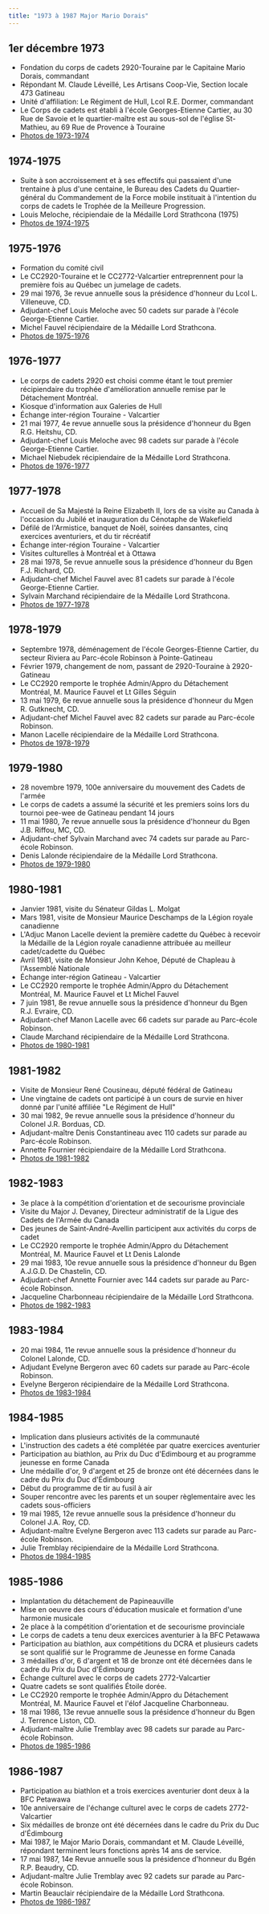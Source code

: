 ```yaml
---
title: "1973 à 1987 Major Mario Dorais"
---
```


## 1er décembre 1973

* Fondation du corps de cadets 2920-Touraine par le Capitaine Mario Dorais, commandant
* Répondant M. Claude Léveillé, Les Artisans Coop-Vie, Section locale 473 Gatineau
* Unité d'affiliation: Le Régiment de Hull, Lcol R.E. Dormer, commandant
* Le Corps de cadets est établi à l'école Georges-Etienne Cartier, au 30 Rue de Savoie et le quartier-maître est au sous-sol de l'église St-Mathieu, au 69 Rue de Provence à Touraine
* [Photos de 1973-1974](https://photos.app.goo.gl/9NdtfL1NMk58TUEv5)

## 1974-1975

* Suite à son accroissement et à ses effectifs qui passaient d'une trentaine à plus d'une centaine, le Bureau des Cadets du Quartier-général du Commandement de la Force mobile instituait à l'intention du corps de cadets le Trophée de la Meilleure Progression.
* Louis Meloche, récipiendaie de la Médaille Lord Strathcona (1975)
* [Photos de 1974-1975](https://photos.app.goo.gl/28KsDj8Y4uy4xryw8)

## 1975-1976

* Formation du comité civil
* Le CC2920-Touraine et le CC2772-Valcartier entreprennent pour la première fois au Québec un jumelage de cadets.
* 29 mai 1976, 3e revue annuelle sous la présidence d'honneur du Lcol L. Villeneuve, CD.
* Adjudant-chef Louis Meloche avec 50 cadets sur parade à l'école George-Etienne Cartier.
* Michel Fauvel récipiendaire de la Médaille Lord Strathcona.
* [Photos de 1975-1976](https://photos.app.goo.gl/xXuuSFMBxSVARA8D9)

## 1976-1977

* Le corps de cadets 2920 est choisi comme étant le tout premier récipiendaire du trophée d'amélioration annuelle remise par le Détachement Montréal.
* Kiosque d'information aux Galeries de Hull
* Échange inter-région Touraine - Valcartier
* 21 mai 1977, 4e revue annuelle sous la présidence d'honneur du Bgen R.G. Heitshu, CD.
* Adjudant-chef Louis Meloche avec 98 cadets sur parade à l'école George-Etienne Cartier.
* Michael Niebudek récipiendaire de la Médaille Lord Strathcona.
* [Photos de 1976-1977](https://photos.app.goo.gl/LUVjyj7DGoCn48BK9)

## 1977-1978

* Accueil de Sa Majesté la Reine Elizabeth II, lors de sa visite au Canada à l'occasion du Jubilé et inauguration du Cénotaphe de Wakefield
* Défilé de l'Armistice, banquet de Noël, soirées dansantes, cinq exercices aventuriers, et du tir récréatif
* Échange inter-région Touraine - Valcartier
* Visites culturelles à Montréal et à Ottawa
* 28 mai 1978, 5e revue annuelle sous la présidence d'honneur du Bgen F.J. Richard, CD.
* Adjudant-chef Michel Fauvel avec 81 cadets sur parade à l'école George-Etienne Cartier.
* Sylvain Marchand récipiendaire de la Médaille Lord Strathcona.
* [Photos de 1977-1978](https://photos.app.goo.gl/w9HFDbkUZdH5B7hJ9)

## 1978-1979

* Septembre 1978, déménagement de l'école Georges-Etienne Cartier, du secteur Riviera au Parc-école Robinson à Pointe-Gatineau
* Février 1979, changement de nom, passant de 2920-Touraine à 2920-Gatineau
* Le CC2920 remporte le trophée Admin/Appro du Détachement Montréal, M. Maurice Fauvel et Lt Gilles Séguin
* 13 mai 1979, 6e revue annuelle sous la présidence d'honneur du Mgen R. Gutknecht, CD.
* Adjudant-chef Michel Fauvel avec 82 cadets sur parade au Parc-école Robinson.
* Manon Lacelle récipiendaire de la Médaille Lord Strathcona.
* [Photos de 1978-1979](https://photos.app.goo.gl/wrmZMKvxvAC27CaK6)

## 1979-1980

* 28 novembre 1979, 100e anniversaire du mouvement des Cadets de l'armée
* Le corps de cadets a assumé la sécurité et les premiers soins lors du tournoi pee-wee de Gatineau pendant 14 jours
* 11 mai 1980, 7e revue annuelle sous la présidence d'honneur du Bgen J.B. Riffou, MC, CD.
* Adjudant-chef Sylvain Marchand avec 74 cadets sur parade au Parc-école Robinson.
* Denis Lalonde récipiendaire de la Médaille Lord Strathcona.
* [Photos de 1979-1980](https://photos.app.goo.gl/PD9jHQz48VVgNeox8)

## 1980-1981

* Janvier 1981, visite du Sénateur Gildas L. Molgat
* Mars 1981, visite de Monsieur Maurice Deschamps de la Légion royale canadienne
* L'Adjuc Manon Lacelle devient la première cadette du Québec à recevoir la Médaille de la Légion royale canadienne attribuée au meilleur cadet/cadette du Québec
* Avril 1981, visite de Monsieur John Kehoe, Député de Chapleau à l'Assemblé Nationale
* Échange inter-région Gatineau - Valcartier
* Le CC2920 remporte le trophée Admin/Appro du Détachement Montréal, M. Maurice Fauvel et Lt Michel Fauvel
* 7 juin 1981, 8e revue annuelle sous la présidence d'honneur du Bgen R.J. Evraire, CD.
* Adjudant-chef Manon Lacelle avec 66 cadets sur parade au Parc-école Robinson.
* Claude Marchand récipiendaire de la Médaille Lord Strathcona.
* [Photos de 1980-1981](https://photos.app.goo.gl/KLY62rdXUUq6GXE17)

## 1981-1982

* Visite de Monsieur René Cousineau, député fédéral de Gatineau
* Une vingtaine de cadets ont participé à un cours de survie en hiver donné par l'unité affiliée "Le Régiment de Hull"
* 30 mai 1982, 9e revue annuelle sous la présidence d'honneur du Colonel J.R. Borduas, CD.
* Adjudant-maître Denis Constantineau avec 110 cadets sur parade au Parc-école Robinson.
* Annette Fournier récipiendaire de la Médaille Lord Strathcona.
* [Photos de 1981-1982](https://photos.app.goo.gl/5t4e4uEZru6J6gZ57)

## 1982-1983

* 3e place à la compétition d'orientation et de secourisme provinciale
* Visite du Major J. Devaney, Directeur administratif de la Ligue des Cadets de l'Armée du Canada
* Des jeunes de Saint-André-Avellin participent aux activités du corps de cadet
* Le CC2920 remporte le trophée Admin/Appro du Détachement Montréal, M. Maurice Fauvel et Lt Denis Lalonde
* 29 mai 1983, 10e revue annuelle sous la présidence d'honneur du Bgen A.J.G.D. De Chastelin, CD.
* Adjudant-chef Annette Fournier avec 144 cadets sur parade au Parc-école Robinson.
* Jacqueline Charbonneau récipiendaire de la Médaille Lord Strathcona.
* [Photos de 1982-1983](https://photos.app.goo.gl/VJtfp8UewFw8yTxg8)

## 1983-1984

* 20 mai 1984, 11e revue annuelle sous la présidence d'honneur du Colonel Lalonde, CD.
* Adjudant Evelyne Bergeron avec 60 cadets sur parade au Parc-école Robinson.
* Evelyne Bergeron récipiendaire de la Médaille Lord Strathcona.
* [Photos de 1983-1984](https://photos.app.goo.gl/yBsonxrQ6SSzTf6XA)

## 1984-1985

* Implication dans plusieurs activités de la communauté
* L'instruction des cadets a été complétée par quatre exercices aventurier
* Participation au biathlon, au Prix du Duc d'Edimbourg et au programme jeunesse en forme Canada
* Une médaille d'or, 9 d'argent et 25 de bronze ont été décernées dans le cadre du Prix du Duc d'Édimbourg
* Début du programme de tir au fusil à air
* Souper rencontre avec les parents et un souper règlementaire avec les cadets sous-officiers
* 19 mai 1985, 12e revue annuelle sous la présidence d'honneur du Colonel J.A. Roy, CD.
* Adjudant-maître Evelyne Bergeron avec 113 cadets sur parade au Parc-école Robinson.
* Julie Tremblay récipiendaire de la Médaille Lord Strathcona.
* [Photos de 1984-1985](https://photos.app.goo.gl/DNLUf2SDVf6md5Yw7)

## 1985-1986

* Implantation du détachement de Papineauville
* Mise en oeuvre des cours d'éducation musicale et formation d'une harmonie musicale
* 2e place à la compétition d'orientation et de secourisme provinciale
* Le corps de cadets a tenu deux exercices aventurier à la BFC Petawawa
* Participation au biathlon, aux compétitions du DCRA et plusieurs cadets se sont qualifié sur le Programme de Jeunesse en forme Canada
* 3 médailles d'or, 6 d'argent et 18 de bronze ont été décernées dans le cadre du Prix du Duc d'Édimbourg
* Échange culturel avec le corps de cadets 2772-Valcartier
* Quatre cadets se sont qualifiés Étoile dorée.
* Le CC2920 remporte le trophée Admin/Appro du Détachement Montréal, M. Maurice Fauvel et l'élof Jacqueline Charbonneau.
* 18 mai 1986, 13e revue annuelle sous la présidence d'honneur du Bgen J. Terrence Liston, CD.
* Adjudant-maître Julie Tremblay avec 98 cadets sur parade au Parc-école Robinson.
* [Photos de 1985-1986](https://photos.app.goo.gl/McLBXwvDpEJJE3mVA)

## 1986-1987

* Participation au biathlon et a trois exercices aventurier dont deux à la BFC Petawawa
* 10e anniversaire de l'échange culturel avec le corps de cadets 2772-Valcartier
* Six médailles de bronze ont été décernées dans le cadre du Prix du Duc d'Édimbourg
* Mai 1987, le Major Mario Dorais, commandant et M. Claude Léveillé, répondant terminent leurs fonctions après 14 ans de service.
* 17 mai 1987, 14e Revue annuelle sous la présidence d'honneur du Bgén R.P. Beaudry, CD.
* Adjudant-maître Julie Tremblay avec 92 cadets sur parade au Parc-école Robinson.
* Martin Beauclair récipiendaire de la Médaille Lord Strathcona.
* [Photos de 1986-1987](https://photos.app.goo.gl/ne6UeDnzNud3DTxR6)
